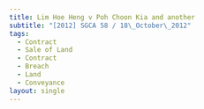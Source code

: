 ```yaml
---
title: Lim Hoe Heng v Poh Choon Kia and another
subtitle: "[2012] SGCA 58 / 18\_October\_2012"
tags:
  - Contract
  - Sale of Land
  - Contract
  - Breach
  - Land
  - Conveyance
layout: single
---
```


